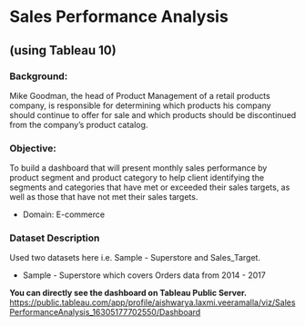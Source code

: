 # Sales Performance Analysis
## (using Tableau 10)

### Background:
Mike Goodman, the head of Product Management of a retail products company, is responsible for determining which products his company should continue to offer for sale and which products should be discontinued from the company’s product catalog. 

### Objective:
To build a dashboard that will present monthly sales performance by product segment and product category to help client identifying the segments and categories that have met or exceeded their sales targets, as well as those that have not met their sales targets. 
- Domain: E-commerce

### Dataset Description
Used two datasets here i.e. Sample - Superstore and Sales_Target.
- Sample - Superstore which covers Orders data from 2014 - 2017


**You can directly see the dashboard on Tableau Public Server.**
https://public.tableau.com/app/profile/aishwarya.laxmi.veeramalla/viz/SalesPerformanceAnalysis_16305177702550/Dashboard

